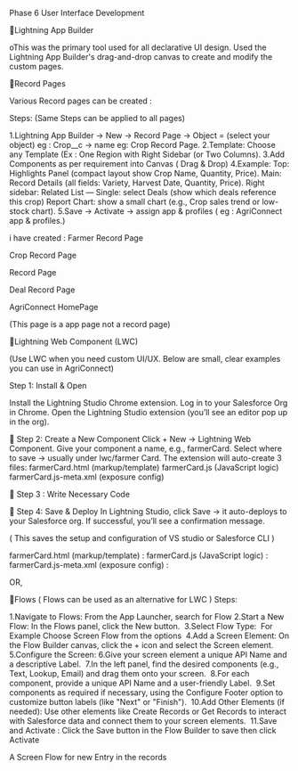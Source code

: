 Phase 6 User Interface Development

Lightning App Builder 

oThis was the primary tool used for all declarative UI design. Used the Lightning App Builder's drag-and-drop canvas to create and modify the custom pages.

Record Pages 

Various Record pages can be created :

Steps: 
(Same Steps can be applied to all pages)

1.Lightning App Builder → New → Record Page → Object = (select your object) eg : Crop__c → name  eg: Crop Record Page.
2.Template: Choose any Template  (Ex : One Region with Right Sidebar (or Two Columns).
3.Add Components as per requirement into Canvas ( Drag & Drop)
4.Example:
Top: Highlights Panel (compact layout show Crop Name, Quantity, Price).
Main: Record Details (all fields: Variety, Harvest Date, Quantity, Price).
Right sidebar:
Related List — Single: select Deals (show which deals reference this crop)
Report Chart: show a small chart (e.g., Crop sales trend or low-stock chart).
5.Save → Activate → assign app & profiles ( eg : AgriConnect app & profiles.)

i have created :
Farmer Record Page 

Crop Record Page 

Record Page 
 
Deal Record Page 

AgriConnect HomePage 

(This page is a app page not a record page)


Lightning Web Component (LWC) 

(Use LWC when you need custom UI/UX. Below are small, clear examples you can use in AgriConnect)

Step 1: Install & Open

Install the Lightning Studio Chrome extension.
Log in to your Salesforce Org in Chrome.
Open the Lightning Studio extension (you’ll see an editor pop up in the org).

🔹 Step 2: Create a New Component
Click + New → Lightning Web Component.
Give your component a name, e.g., farmerCard.
Select where to save → usually under lwc/farmer Card.
The extension will auto-create 3 files:
farmerCard.html (markup/template)
farmerCard.js (JavaScript logic)
farmerCard.js-meta.xml (exposure config)

🔹 Step 3 : Write Necessary Code

🔹 Step 4: Save & Deploy
In Lightning Studio, click Save → it auto-deploys to your Salesforce org.
If successful, you’ll see a confirmation message.

( This saves the setup and configuration of VS studio or Salesforce CLI ) 

farmerCard.html (markup/template) :
farmerCard.js (JavaScript logic) :
farmerCard.js-meta.xml (exposure config) :


OR, 


Flows 
       ( Flows can be used as an alternative for LWC )
Steps:

1.Navigate to Flows: From the App Launcher, search for Flow
2.Start a New Flow: In the Flows panel, click the New button. 
3.Select Flow Type:  For Example Choose Screen Flow from the options 
4.Add a Screen Element: On the Flow Builder canvas, click the + icon and select the Screen element. 
5.Configure the Screen:
6.Give your screen element a unique API Name and a descriptive Label. 
7.In the left panel, find the desired components (e.g., Text, Lookup, Email) and drag them onto your screen. 
8.For each component, provide a unique API Name and a user-friendly Label. 
9.Set components as required if necessary, using the Configure Footer option to customize button labels (like "Next" or "Finish"). 
10.Add Other Elements (if needed): Use other elements like Create Records or Get Records to interact with Salesforce data and connect them to your screen elements. 
11.Save and Activate : Click the Save button in the Flow Builder to save then click Activate

A Screen Flow for new Entry in the records 

